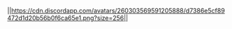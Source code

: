 ||https://cdn.discordapp.com/avatars/260303569591205888/d7386e5cf89472d1d20b56b0f6ca65e1.png?size=256||
